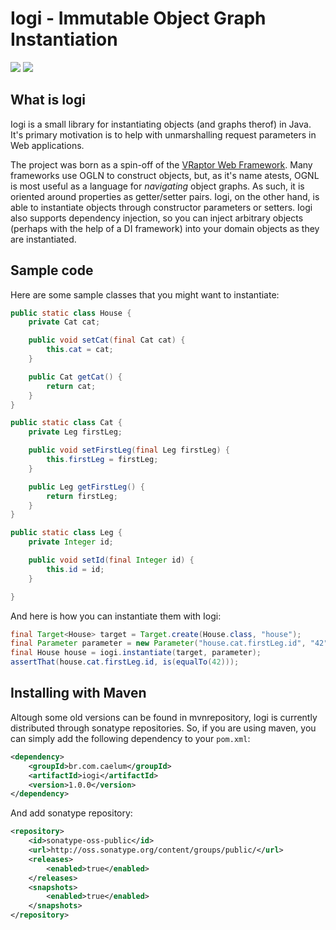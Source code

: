 # Iogi - Immutable Object Graph Instantiation

[![][maven img]][maven]
[![][license img]][license]

[maven]:http://search.maven.org/#search|gav|1|g:"br.com.caelum"%20AND%20a:"iogi"
[maven img]:https://maven-badges.herokuapp.com/maven-central/br.com.caelum/iogi/badge.svg

[license]:LICENSE
[license img]:https://img.shields.io/badge/License-Apache%202-blue.svg

## What is Iogi

Iogi is a small library for instantiating objects (and graphs therof) in Java.  It's primary motivation is to help with
unmarshalling request parameters in Web applications.

The project was born as a spin-off of the [VRaptor Web Framework](http://www.vraptor.org/).  Many frameworks use OGLN
to construct objects, but, as it's name atests, OGNL is most useful as a language for *navigating* object graphs.  As such,
it is oriented around properties as getter/setter pairs. Iogi, on the other hand, is able to instantiate objects through
constructor parameters or setters. Iogi also supports dependency injection, so you can inject arbitrary objects (perhaps with
the help of a DI framework) into your domain objects as they are instantiated.

## Sample code

Here are some sample classes that you might want to instantiate:

```java
public static class House {
    private Cat cat;

    public void setCat(final Cat cat) {
        this.cat = cat;
    }

    public Cat getCat() {
        return cat;
    }
}

public static class Cat {
    private Leg firstLeg;

    public void setFirstLeg(final Leg firstLeg) {
        this.firstLeg = firstLeg;
    }

    public Leg getFirstLeg() {
        return firstLeg;
    }
}

public static class Leg {
    private Integer id;

    public void setId(final Integer id) {
        this.id = id;
    }

}
```

And here is how you can instantiate them with Iogi:

```java
final Target<House> target = Target.create(House.class, "house");
final Parameter parameter = new Parameter("house.cat.firstLeg.id", "42");
final House house = iogi.instantiate(target, parameter);
assertThat(house.cat.firstLeg.id, is(equalTo(42)));
```

## Installing with Maven

Altough some old versions can be found in mvnrepository, Iogi is currently distributed
through sonatype repositories. So, if you are using maven, you can simply add the following
dependency to your `pom.xml`:

```xml
<dependency>
	<groupId>br.com.caelum</groupId>
	<artifactId>iogi</artifactId>
	<version>1.0.0</version>
</dependency>
```

And add sonatype repository:

```xml
<repository>
	<id>sonatype-oss-public</id>
	<url>http://oss.sonatype.org/content/groups/public/</url>
	<releases>
		<enabled>true</enabled>
	</releases>
	<snapshots>
		<enabled>true</enabled>
	</snapshots>
</repository>
```
